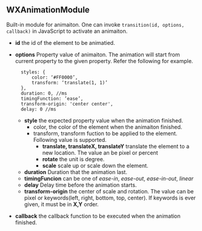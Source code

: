 ## WXAnimationModule
Built-in module for animaiton. One can invoke `transition(id, options, callback)` in JavaScript to activate an animaiton.

* **id** the id of the element to be animatied.
* **options** Property value of animaiton. The animation will start from current property to the given property. Refer the following for example.
    	          
    	styles: {
         	color: ‘#FF0000’,
         	transform: ‘translate(1, 1)’
        },
    	duration: 0, //ms
    	timingFunction: ’ease’,
    	transform-origin: 'center center',
    	delay: 0 //ms
  
  * **style** the expected property value when the animation finished.
    * color, the color of the element when the animaiton finished.
    * transform, transform fuction to be applied to the element. Following value is supported.
      * **translate, translateX, translateY** translate the element to a new location. The value an be pixel or percent
      * **rotate** the unit is degree.
      * **scale** scale up or scale down the element.
  * **duration** Duration that the animation last.
  * **timingFuncion** can be one of *ease-in*, *ease-out*, *ease-in-out*, *linear*
  * **delay** Delay time before the animation starts.
  * **transform-origin** the center of scale and rotation. The value can be pixel or keywords(left, right, bottom, top, center). If keywords is ever given, it must be in **X,Y** order.
* **callback** the callback function to be executed when the animation finished.